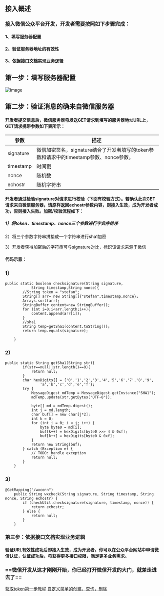 ## 接入概述
### 接入微信公众平台开发，开发者需要按照如下步骤完成：

#### 1、填写服务器配置

#### 2、验证服务器地址的有效性

#### 3、依据接口文档实现业务逻辑

## 第一步：填写服务器配置
![image](http://mmbiz.qpic.cn/mmbiz/PiajxSqBRaEIQxibpLbyuSK3AXezF3wer8dofQ1JMtIBXKX9HmjE1qk3nlG0vicvB55FVL5kgsGa5RgGKRc9ug87g/0?wx_fmt=png)
## 第二步：验证消息的确来自微信服务器
#### 开发者提交信息后，微信服务器将发送GET请求到填写的服务器地址URL上，GET请求携带参数如下表所示：

参数 | 描述
------|-------
signature  | 微信加密签名，signature结合了开发者填写的token参数和请求中的timestamp参数、nonce参数。
timestamp | 	时间戳
nonce | 	随机数
echostr | 	随机字符串

#### 开发者通过检验signature对请求进行校验（下面有校验方式）。若确认此次GET请求来自微信服务器，请原样返回echostr参数内容，则接入生效，成为开发者成功，否则接入失败。加密/校验流程如下：

##### 1）将token、timestamp、nonce三个参数进行字典序排序

2）将三个参数字符串拼接成一个字符串进行sha1加密

3）开发者获得加密后的字符串可与signature对比，标识该请求来源于微信

#### 代码示意：

### 1）
```
public static boolean checksignature(String signature,
			String timestamp,String nonce){
        //String token = "stefan";
		String[] arr= new String[]{"stefan",timestamp,nonce};
		Arrays.sort(arr);
		StringBuffer content=new StringBuffer();
		for (int i=0;i<arr.length;i++){
			content.append(arr[i]);
		}
		//sha1
		String temp=getSha1(content.toString());
		return temp.equals(signature);
		
	}
```
### 2）

```
public static String getSha1(String str){
        if(str==null||str.length()==0){
            return null;
        }
        char hexDigits[] = {'0','1','2','3','4','5','6','7','8','9',
                'a','b','c','d','e','f'};
        try {
            MessageDigest mdTemp = MessageDigest.getInstance("SHA1");
            mdTemp.update(str.getBytes("UTF-8"));

            byte[] md = mdTemp.digest();
            int j = md.length;
            char buf[] = new char[j*2];
            int k = 0;
            for (int i = 0; i < j; i++) {
                byte byte0 = md[i];
                buf[k++] = hexDigits[byte0 >>> 4 & 0xf];
                buf[k++] = hexDigits[byte0 & 0xf];      
            }
            return new String(buf);
        } catch (Exception e) {
            // TODO: handle exception
            return null;
        }
    }
```
### 3）

```
@GetMapping("/wxconn")
    public String wxcheck(String signature, String timestamp, String nonce, String echostr) {
        if (checkUtil.checksignature(signature, timestamp, nonce)) {
            return echostr;
        } else {
            return null;
        }
    }
```
### 第三步：依据接口文档实现业务逻辑
#### 验证URL有效性成功后即接入生效，成为开发者。你可以在公众平台网站中申请微信认证，认证成功后，将获得更多接口权限，满足更多业务需求。

### **==微信开发从这才刚刚开始，你已经打开微信开发的大门，就差走进去了==**

[获取token第一步教程](https://github.com/StefanPython/weixinLearning/blob/master/getToken.md)
[自定义菜单的创建，查询，删除](https://github.com/StefanPython/weixinLearning/blob/master/menuDIY.md)






